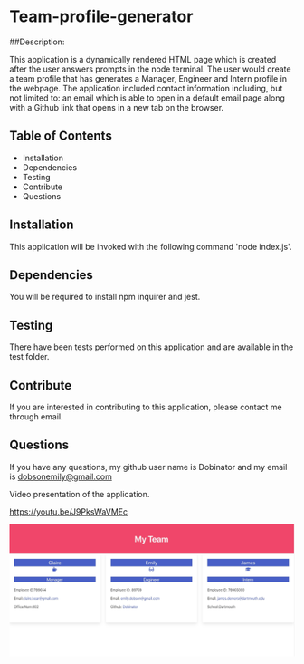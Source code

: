 # Team-profile-generator

##Description:

This application is a dynamically rendered HTML page which is created after the user answers prompts in the node terminal. The user would create a team profile that has generates a Manager, Engineer and Intern profile in the webpage. The application included contact information including, but not limited to: an email which is able to open in a default email page along with a Github link that opens in a new tab on the browser. 

## Table of Contents

* Installation
* Dependencies
* Testing
* Contribute
* Questions

## Installation
 This application will be invoked with the following command 'node index.js'.

## Dependencies
  You will be required to install npm inquirer and jest.

 ## Testing
 There have been tests performed on this application and are available in the test folder.

 ## Contribute
 If you are interested in contributing to this application, please contact me through email.

## Questions
If you have any questions, my github user name is Dobinator and my email is dobsonemily@gmail.com

Video presentation of the application.

https://youtu.be/J9PksWaVMEc



![Team-profile-generator](/assets/team.jpg)



